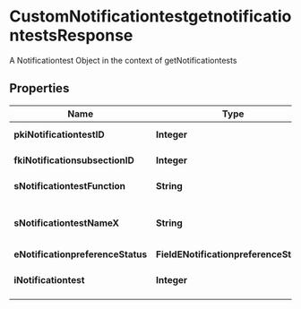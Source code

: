 

# CustomNotificationtestgetnotificationtestsResponse

A Notificationtest Object in the context of getNotificationtests

## Properties

| Name | Type | Description | Notes |
|------------ | ------------- | ------------- | -------------|
|**pkiNotificationtestID** | **Integer** | The unique ID of the Notificationtest |  |
|**fkiNotificationsubsectionID** | **Integer** | The unique ID of the Notificationsubsection |  |
|**sNotificationtestFunction** | **String** | The function name of the Notificationtest |  |
|**sNotificationtestNameX** | **String** | The name of the Notificationtest in the language of the requester |  |
|**eNotificationpreferenceStatus** | **FieldENotificationpreferenceStatus** |  |  |
|**iNotificationtest** | **Integer** | The number of elements returned by the Notificationtest |  |



